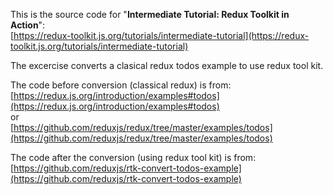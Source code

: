 
This is the source code for "**Intermediate Tutorial: Redux Toolkit in Action**": <br>
[https://redux-toolkit.js.org/tutorials/intermediate-tutorial](https://redux-toolkit.js.org/tutorials/intermediate-tutorial)

The excercise converts a clasical redux todos example to use redux tool kit.

The code before conversion (classical redux) is from: <br>
[https://redux.js.org/introduction/examples#todos](https://redux.js.org/introduction/examples#todos)<br>
or<br>
[https://github.com/reduxjs/redux/tree/master/examples/todos](https://github.com/reduxjs/redux/tree/master/examples/todos)

The code after the conversion (using redux tool kit) is from: <br>
[https://github.com/reduxjs/rtk-convert-todos-example](https://github.com/reduxjs/rtk-convert-todos-example)


